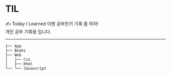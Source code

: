 # TIL
✍️ Today I Learned 이젠 공부한거 기록 좀 하자!  
개인 공부 기록용 입니다.

---


```TIL
├── App
├── Books
├── Web
│   ├── Css
│   ├── Html
└── └── Javascript
``` 
